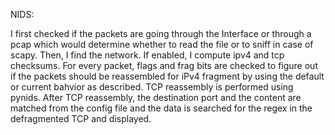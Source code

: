 NIDS:

I first checked if the packets are going through the Interface or through a pcap which would determine whether to read the file or to sniff in case of scapy. Then, I find the network.
If enabled, I compute ipv4 and tcp checksums. For every packet, flags and frag bits are checked to figure out if the packets should be reassembled for iPv4 fragment by using the default or current bahvior as described.
TCP reassembly is performed using pynids. After TCP reassembly, the destination port and the content are matched from the config file and the data is searched for the regex in the defragmented TCP and displayed.
